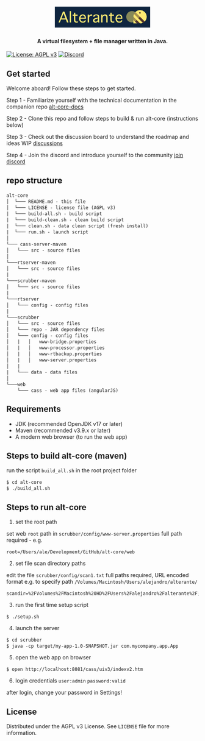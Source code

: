 <h1 align="center">
  <br>
  <img src="https://github.com/sync-different/.github/blob/main/alt-logo.png" alt="Alterante Core" width="250">
</h1>
<h4 align="center">A virtual filesystem + file manager written in Java.
</h4>

[![License: AGPL v3](https://img.shields.io/badge/License-AGPL_v3-blue.svg)](https://www.gnu.org/licenses/agpl-3.0)
[![Discord](https://img.shields.io/discord/1153355258236502046)](https://discord.com/invite/Gjw9sqYuUY)

## Get started

Welcome aboard! Follow these steps to get started.

Step 1 - Familiarize yourself with the technical documentation in the companion repo <a href="https://github.com/sync-different/alt-core-docs">alt-core-docs</a>

Step 2 - Clone this repo and follow steps to build & run alt-core (instructions below)

Step 3 - Check out the discussion board to understand the roadmap and ideas WIP <a href="https://github.com/orgs/sync-different/discussions">discussions</a>

Step 4 - Join the discord and introduce yourself to the community <a href="https://discord.com/invite/Gjw9sqYuUY">join discord</a>

## repo structure

```
alt-core
│  └─── README.md - this file
│  └─── LICENSE - license file (AGPL v3)
|  └─── build-all.sh - build script
|  └─── build-clean.sh - clean build script
|  └─── clean.sh - data clean script (fresh install)
|  └─── run.sh - launch script
│
└─── cass-server-maven
│   └─── src - source files
│
└───rtserver-maven
│   └─── src - source files
|
└───scrubber-maven
│   └─── src - source files
|
└───rtserver
│   └─── config - config files  
|
└───scrubber 
│   └─── src - source files
│   └─── repo - JAR dependency files
│   └─── config - config files
│   |   │   www-bridge.properties
│   |   │   www-processor.properties
│   |   │   www-rtbackup.properties
│   |   │   www-server.properties
│   |
|   └─── data - data files
│   
└───web
    └─── cass - web app files (angularJS)

```
## Requirements
- JDK (recommended OpenJDK v17 or later)
- Maven (recommended v3.9.x or later)
- A modern web browser (to run the web app)

## Steps to build alt-core (maven)
run the script ``build_all.sh`` in the root project folder
```
$ cd alt-core
$ ./build_all.sh
```

## Steps to run alt-core

1. set the root path

set web ``root`` path in ``scrubber/config/www-server.properties``
full path required - e.g.
```
root=/Users/ale/Development/GitHub/alt-core/web
```

2. set file scan directory paths 

edit the file ``scrubber/config/scan1.txt``
full paths required, URL encoded format 
e.g. to specify path ``/Volumes/Macintosh/Users/alejandro/alterante/``
```
scandir=%2FVolumes%2FMacintosh%20HD%2FUsers%2Falejandro%2Falterante%2F;
```
3. run the first time setup script

```
$ ./setup.sh
```

4. launch the server
```
$ cd scrubber
$ java -cp target/my-app-1.0-SNAPSHOT.jar com.mycompany.app.App
```

5. open the web app on browser
```
$ open http://localhost:8081/cass/uiv3/indexv2.htm
```

6. login credentials ``user:admin`` ``password:valid``

after login, change your password in Settings!

## License
Distributed under the AGPL v3 License. See ``LICENSE`` file for more information.
